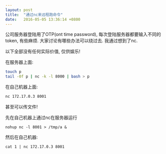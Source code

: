 ```yaml
---
layout: post
title:  "通过nc来远程跑命令"
date:   2016-05-05 13:36:14 +0800
---
```


公司服务器登陆用了OTP(ont time password), 每次登陆服务器都要输入不同的token, 有些麻烦. 大家讨论有哪些办法可以绕过去. 我通过想到了nc.

以下全部没有任何实际价值, 仅供娱乐!

在服务器上面:

```sh
touch p
tail -0f p | nc -k -l 8000 | bash > p
```

在自己机器上面:

```sh
nc 172.17.0.3 8001
```

甚至可以传文件!

先在自己机器上通过nc在服务器运行

    nohup nc -l 8001 > /tmp/a &

然后在自己机器:

    cat 1 | nc 172.17.0.3 8001
